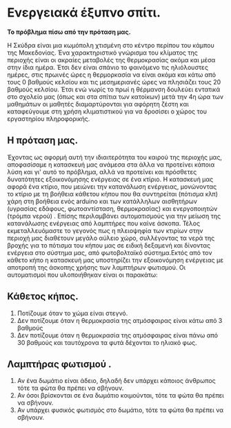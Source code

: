 # Ενεργειακά έξυπνο σπίτι.
**Το πρόβλημα πίσω από την πρόταση μας.**

Η Σκύδρα είναι μια κωμόπολη χτισμένη στο κέντρο περίπου του κάμπου της Μακεδονίας. Ένα χαρακτηριστικό γνώρισμα του κλίματος της περιοχής
είναι οι ακραίες μεταβολές της θερμοκρασίας ακόμα και μέσα στην ίδια ημέρα. Έτσι δεν είναι σπάνιο το φαινόμενο τις ηλιόλουστες ημέρες, στις πρωινές ώρες η θερμορκασία να είναι ακόμα και κάτω από τους 0 βαθμούς κελσίου και τις μεσημεριανές ώρες να πλησιάζει τους 20 βαθμούς κελσίου. Έτσι ενώ νωρίς το πρωί η θέρμανση δουλεύει εντατικά στο σχολείο μας (όπως και στα σπίτια των κατοίκων) μετά την 4η ώρα των μαθημάτων οι μαθητές διαμαρτύρονται για αφόρητη ζέστη και καταφεύγουμε στη χρήση κλιματιστικού για να δροσίσει ο χώρος του εργαστηρίου πληροφορικής.

## Η πρόταση μας.
Έχοντας ως αφορμή αυτή την ιδιαιτερότητα του καιρού της περιοχής μας, αποφασίσαμε η κατασκευή μας ανάμεσα στα άλλα να προτείνει κάποια λύση  και γι' αυτό το πρόβλημα, αλλά να προτείνει και πρόσθετες δυνατότητες εξοικονόμησης ενέργειας σε ένα κτίριο. 
Η κατασκευή μας αφορά ένα κτίριο, που μειώνει την κατανάλωση ενέργειας, μονώνοντας το κτίριο με τη βοήθεια κάθετου κήπου που θα συντηρείται (πότισμα κλπ) χάρη στη βοήθεια ενός arduino και των κατάλληλων αισθητήρων (υγρασίας εδάφους, φωτοαντίσταση, θερμοκρασίας) και ενεργοποιητών (τρόμπα νερού) . Επίσης περιλαμβάνει αυτοματισμούς για την μείωση της κατανάλωσης ενέργειας από λαμπτήρες που καίνε άσκοπα. Τέλος εκμεταλλευόμαστε το γεγονός πως η πλειοψηφία των κτιρίων στην περιοχή μας διαθέτουν μεγάλο αύλειο χώρο, συλλέγοντας τα νερά της βροχής για το πότισμα του κήπου μας σε ειδική δεξαμενή και δίνοντας ενέργεια στο σύστημα μας, από φωτοβολταϊκό σύστημα.Εκτός από τον κάθετο κήπο η κατασκευή μας υποστηρίζει την εξοικονόμηση ενέργειας με αποτροπή της άσκοπης χρήσης των λαμπτήρων φωτισμού. Οι αυτοματισμοί που υλοποιήθηκαν είναι οι παρακάτω:
## Κάθετος κήπος.
1. Ποτίζουμε όταν το χώμα είναι στεγνό.
2. Δεν ποτίζουμε όταν η θερμοκρασία της ατμόσφαιρας είναι κάτω από 3 βαθμούς
3. Δεν ποτίζουμε όταν η θερμοκρασία της ατμόσφαιρας είναι πάνω από 30 βαθμούς και ταυτόχρονα τα φυτά δέχονται το ηλιακό φως.
## Λαμπτήρας φωτισμού .
1. Αν ένα δωμάτιο είναι άδειο, δηλαδή δεν υπάρχει κάποιος άνθρωπος τότε τα φώτα θα πρέπει να σβήνουν.
2. Αν όσοι βρίσκονται σε ένα δωμάτιο κοιμούνται, τότε τα φώτα θα πρέπει να σβήνουν.
3. Αν υπάρχει φυσικός φωτισμός στο δωμάτιο, τότε τα φώτα θα πρέπει να σβήνουν.

